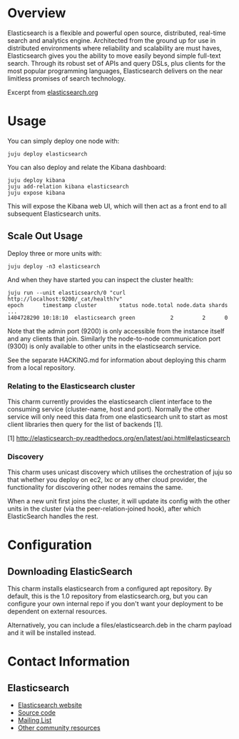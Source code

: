 # Overview

Elasticsearch is a flexible and powerful open source, distributed, real-time
search and analytics engine. Architected from the ground up for use in
distributed environments where reliability and scalability are must haves,
Elasticsearch gives you the ability to move easily beyond simple full-text
search. Through its robust set of APIs and query DSLs, plus clients for the
most popular programming languages, Elasticsearch delivers on the near
limitless promises of search technology.

Excerpt from [elasticsearch.org](http://www.elasticsearch.org/overview/ "Elasticsearch Overview")

# Usage

You can simply deploy one node with:

    juju deploy elasticsearch

You can also deploy and relate the Kibana dashboard:

    juju deploy kibana
    juju add-relation kibana elasticsearch
    juju expose kibana

This will expose the Kibana web UI, which will then act as a front end to
all subsequent Elasticsearch units.

## Scale Out Usage

Deploy three or more units with:

    juju deploy -n3 elasticsearch

And when they have started you can inspect the cluster health:

    juju run --unit elasticsearch/0 "curl http://localhost:9200/_cat/health?v"
    epoch      timestamp cluster       status node.total node.data shards ...
    1404728290 10:18:10  elasticsearch green           2         2      0

Note that the admin port (9200) is only accessible from the instance itself
and any clients that join. Similarly the node-to-node communication
port (9300) is only available to other units in the elasticsearch service.

See the separate HACKING.md for information about deploying this charm
from a local repository.

### Relating to the Elasticsearch cluster

This charm currently provides the elasticsearch client interface to the
consuming service (cluster-name, host and port). Normally the other service
will only need this data from one elasticsearch unit to start as most client
libraries then query for the list of backends [1].

[1] http://elasticsearch-py.readthedocs.org/en/latest/api.html#elasticsearch

### Discovery

This charm uses unicast discovery which utilises the orchestration
of juju so that whether you deploy on ec2, lxc or any other cloud
provider, the functionality for discovering other nodes remains the same.

When a new unit first joins the cluster, it will update its config
with the other units in the cluster (via the peer-relation-joined
hook), after which ElasticSearch handles the rest.

# Configuration

## Downloading ElasticSearch

This charm installs elasticsearch from a configured apt repository.
By default, this is the 1.0 repository from elasticsearch.org, but
you can configure your own internal repo if you don't want your
deployment to be dependent on external resources.

Alternatively, you can include a files/elasticsearch.deb in the
charm payload and it will be installed instead.

# Contact Information

## Elasticsearch

- [Elasticsearch website](http://www.elasticsearch.org/)
- [Source code](http://github.com/elasticsearch)
- [Mailing List](https://groups.google.com/forum/?fromgroups#!forum/elasticsearch)
- [Other community resources](http://www.elasticsearch.org/community/)
